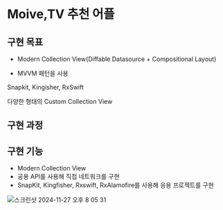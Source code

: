 # Moive,TV 추천 어플

## 구현 목표
* Modern Collection View(Diffable Datasource + Compositional Layout)

* MVVM 패턴을 사용

Snapkit, Kingisher, RxSwift

다양한 형태의 Custom Collection View

## 구현 과정

## 구현 기능
* Modern Collection View
* 공용 API를 사용해 직접 네트워크를 구현
* SnapKit, Kingfisher, Rxswift, RxAlamofire를 사용해 응용 프로젝트를 구현

![스크린샷 2024-11-27 오후 8 05 31](https://github.com/user-attachments/assets/c6564db9-2484-4c04-829a-45c2b1b3ce44)
